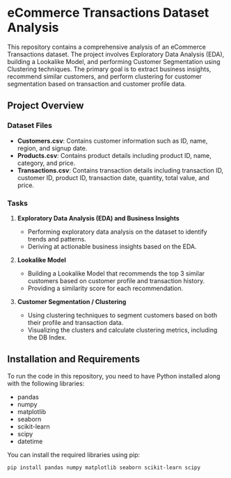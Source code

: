 # eCommerce Transactions Dataset Analysis

This repository contains a comprehensive analysis of an eCommerce Transactions dataset. The project involves Exploratory Data Analysis (EDA), building a Lookalike Model, and performing Customer Segmentation using Clustering techniques. The primary goal is to extract business insights, recommend similar customers, and perform clustering for customer segmentation based on transaction and customer profile data.

## Project Overview

### Dataset Files

- **Customers.csv**: Contains customer information such as ID, name, region, and signup date.
- **Products.csv**: Contains product details including product ID, name, category, and price.
- **Transactions.csv**: Contains transaction details including transaction ID, customer ID, product ID, transaction date, quantity, total value, and price.

### Tasks

1. **Exploratory Data Analysis (EDA) and Business Insights**  
   - Performing exploratory data analysis on the dataset to identify trends and patterns.
   - Deriving at actionable business insights based on the EDA.

2. **Lookalike Model**  
   - Building a Lookalike Model that recommends the top 3 similar customers based on customer profile and transaction history.
   - Providing a similarity score for each recommendation.

3. **Customer Segmentation / Clustering**  
   - Using clustering techniques to segment customers based on both their profile and transaction data.
   - Visualizing the clusters and calculate clustering metrics, including the DB Index.

## Installation and Requirements

To run the code in this repository, you need to have Python installed along with the following libraries:

- pandas
- numpy
- matplotlib
- seaborn
- scikit-learn
- scipy
- datetime

You can install the required libraries using pip:

```bash
pip install pandas numpy matplotlib seaborn scikit-learn scipy
